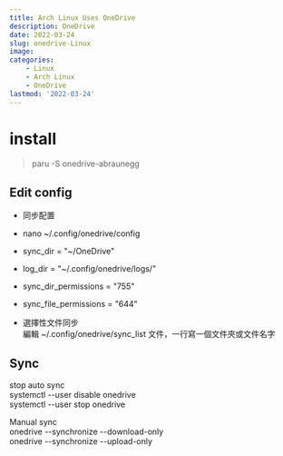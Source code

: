 ```yaml
---
title: Arch Linux Uses OneDrive
description: OneDrive
date: 2022-03-24
slug: onedrive-Linux
image:
categories:
    - Linux
    - Arch Linux
    - OneDrive
lastmod: '2022-03-24'
---
```


# install

> paru -S onedrive-abraunegg

## Edit config

- 同步配置  
- nano ~/.config/onedrive/config
- sync_dir = "~/OneDrive"        
- log_dir = "~/.config/onedrive/logs/"   
- sync_dir_permissions = "755"            
- sync_file_permissions = "644"

- 選擇性文件同步  
編輯 ~/.config/onedrive/sync_list 文件，一行寫一個文件夾或文件名字  

## Sync
stop auto sync  
systemctl --user disable onedrive  
systemctl --user stop onedrive  

Manual sync  
onedrive --synchronize --download-only    
onedrive --synchronize --upload-only  
